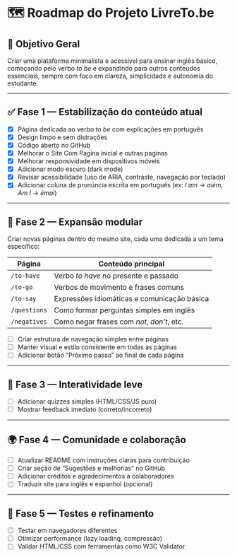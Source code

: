 # 🗺️ Roadmap do Projeto LivreTo.be

## 🎯 Objetivo Geral
Criar uma plataforma minimalista e acessível para ensinar inglês básico, começando pelo verbo *to be* e expandindo para outros conteúdos essenciais, sempre com foco em clareza, simplicidade e autonomia do estudante.

---

## ✅ Fase 1 — Estabilização do conteúdo atual
- [x] Página dedicada ao verbo *to be* com explicações em português
- [x] Design limpo e sem distrações
- [x] Código aberto no GitHub
- [x] Melhorar o Site Com Pagina inicial e outras paginas
- [x] Melhorar responsividade em dispositivos móveis
- [x] Adicionar modo escuro (dark mode)
- [x] Revisar acessibilidade (uso de ARIA, contraste, navegação por teclado)
- [x] Adicionar coluna de pronúncia escrita em português (ex: *I am* → *aiém*, *Am I* → *émai*)

---

## 🚀 Fase 2 — Expansão modular
Criar novas páginas dentro do mesmo site, cada uma dedicada a um tema específico:

| Página         | Conteúdo principal                          |
|----------------|---------------------------------------------|
| `/to-have`     | Verbo *to have* no presente e passado       |
| `/to-go`       | Verbos de movimento e frases comuns         |
| `/to-say`      | Expressões idiomáticas e comunicação básica |
| `/questions`   | Como formar perguntas simples em inglês     |
| `/negatives`   | Como negar frases com *not*, *don’t*, etc.  |

- [ ] Criar estrutura de navegação simples entre páginas
- [ ] Manter visual e estilo consistente em todas as páginas
- [ ] Adicionar botão “Próximo passo” ao final de cada página

---

## 🧠 Fase 3 — Interatividade leve
- [ ] Adicionar quizzes simples (HTML/CSS/JS puro)
- [ ] Mostrar feedback imediato (correto/incorreto)

---

## 🌍 Fase 4 — Comunidade e colaboração
- [ ] Atualizar README com instruções claras para contribuição
- [ ] Criar seção de “Sugestões e melhorias” no GitHub
- [ ] Adicionar créditos e agradecimentos a colaboradores
- [ ] Traduzir site para inglês e espanhol (opcional)

---

## 🧪 Fase 5 — Testes e refinamento
- [ ] Testar em navegadores diferentes
- [ ] Otimizar performance (lazy loading, compressão)
- [ ] Validar HTML/CSS com ferramentas como W3C Validator